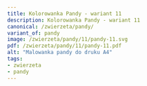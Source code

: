 ```yaml
---
title: Kolorowanka Pandy - wariant 11
description: Kolorowanka Pandy - wariant 11
canonical: /zwierzeta/pandy/
variant_of: pandy
image: /zwierzeta/pandy/11/pandy-11.svg
pdf: /zwierzeta/pandy/11/pandy-11.pdf
alt: "Malowanka pandy do druku A4"
tags:
- zwierzeta
- pandy
---
```

